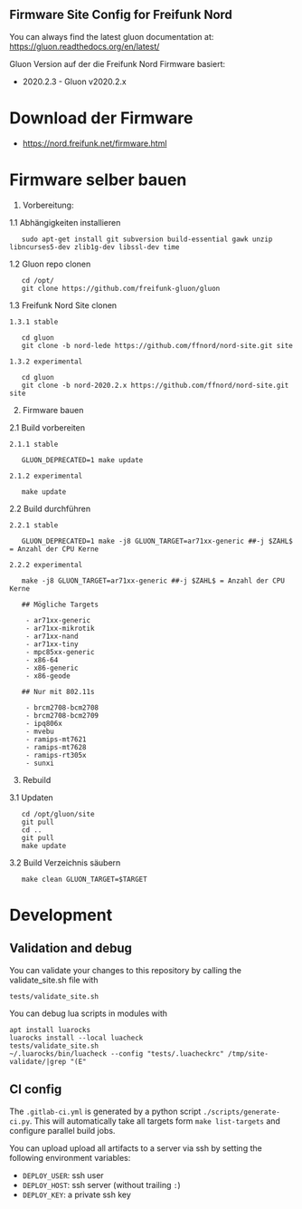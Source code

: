Firmware Site Config for Freifunk Nord
--------------------------------------

You can always find
the latest gluon documentation at:
https://gluon.readthedocs.org/en/latest/

Gluon Version auf der die Freifunk Nord Firmware basiert:

* 2020.2.3 - Gluon v2020.2.x

# Download der Firmware

* https://nord.freifunk.net/firmware.html

# Firmware selber bauen

1. Vorbereitung:

  1.1 Abhängigkeiten installieren

       sudo apt-get install git subversion build-essential gawk unzip libncurses5-dev zlib1g-dev libssl-dev time

  1.2 Gluon repo clonen

       cd /opt/
       git clone https://github.com/freifunk-gluon/gluon

  1.3 Freifunk Nord Site clonen

    1.3.1 stable

       cd gluon
       git clone -b nord-lede https://github.com/ffnord/nord-site.git site

    1.3.2 experimental

       cd gluon
       git clone -b nord-2020.2.x https://github.com/ffnord/nord-site.git site

2. Firmware bauen

  2.1 Build vorbereiten

    2.1.1 stable

       GLUON_DEPRECATED=1 make update

    2.1.2 experimental

       make update

  2.2 Build durchführen

    2.2.1 stable

       GLUON_DEPRECATED=1 make -j8 GLUON_TARGET=ar71xx-generic ##-j $ZAHL$ = Anzahl der CPU Kerne

    2.2.2 experimental

       make -j8 GLUON_TARGET=ar71xx-generic ##-j $ZAHL$ = Anzahl der CPU Kerne

       ## Mögliche Targets

        - ar71xx-generic
        - ar71xx-mikrotik
        - ar71xx-nand
        - ar71xx-tiny
        - mpc85xx-generic
        - x86-64
        - x86-generic
        - x86-geode

       ## Nur mit 802.11s

        - brcm2708-bcm2708
        - brcm2708-bcm2709
        - ipq806x
        - mvebu
        - ramips-mt7621
        - ramips-mt7628
        - ramips-rt305x
        - sunxi

3. Rebuild

  3.1 Updaten

       cd /opt/gluon/site
       git pull
       cd ..
       git pull
       make update

  3.2 Build Verzeichnis säubern

       make clean GLUON_TARGET=$TARGET

# Development

## Validation and debug

You can validate your changes to this repository by calling the validate_site.sh file with

    tests/validate_site.sh

You can debug lua scripts in modules with

    apt install luarocks
    luarocks install --local luacheck
    tests/validate_site.sh
    ~/.luarocks/bin/luacheck --config "tests/.luacheckrc" /tmp/site-validate/|grep "(E"


## CI config

The `.gitlab-ci.yml` is generated by a python script `./scripts/generate-ci.py`. This will automatically take all targets form `make list-targets` and configure parallel build jobs.


You can upload upload all artifacts to a server via ssh by setting the following environment variables:
- `DEPLOY_USER`: ssh user
- `DEPLOY_HOST`: ssh server (without trailing `:`)
- `DEPLOY_KEY`: a private ssh key
